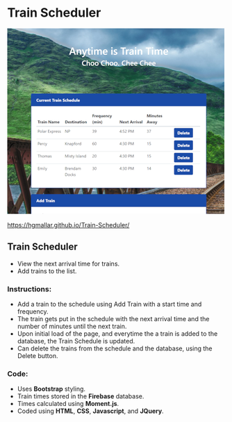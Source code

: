 # Train Scheduler

![frontpage image](traintime.PNG)

https://hgmallar.github.io/Train-Scheduler/

## Train Scheduler
* View the next arrival time for trains.  
* Add trains to the list.

### Instructions:
* Add a train to the schedule using Add Train with a start time and frequency.
* The train gets put in the schedule with the next arrival time and the number of minutes until the next train.  
* Upon initial load of the page, and everytime the a train is added to the database, the Train Schedule is updated.
* Can delete the trains from the schedule and the database, using the Delete button.

### Code:
* Uses **Bootstrap** styling.
* Train times stored in the **Firebase** database.
* Times calculated using **Moment.js**.
* Coded using **HTML**, **CSS**, **Javascript**, and **JQuery**.


